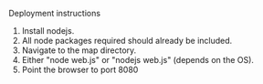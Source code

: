 Deployment instructions

1) Install nodejs.
2) All node packages required should already be included.
3) Navigate to the map directory.
4) Either "node web.js" or "nodejs web.js" (depends on the OS).
5) Point the browser to port 8080